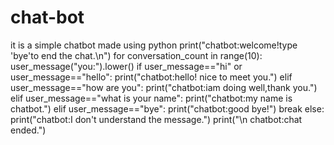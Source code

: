 # chat-bot
it is a simple chatbot made using python
print("chatbot:welcome!type 'bye'to end the chat.\n")
for conversation_count in range(10):
  user_message("you:").lower()
  if user_message=="hi" or user_message=="hello":
    print("chatbot:hello! nice to meet you.")
  elif user_message=="how are you":
    print("chatbot:iam doing well,thank you.")
  elif user_message=="what is your name":
    print("chatbot:my name is chatbot.")
  elif user_message=="bye":
    print("chatbot:good bye!")
    break
  else:
    print("chatbot:I don't understand the message.")
  print("\n chatbot:chat ended.")
